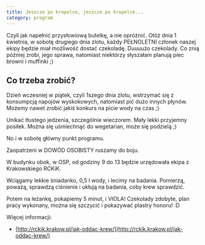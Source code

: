 ```yaml
---
title: Jeszcze po kropelce, jeszcze po kropelce...
category: program
---
```


Czyli jak napełnić przysłowiową butelkę, a nie opróżnić.
Otóż dnia 1 kwietnia, w sobotę drugiego dnia zlotu, każdy PEŁNOLETNI członek naszej ekipy będzie miał możliwość dostać czekoladę. Duuuużo czekolady. Co znią później zrobi, jego sprawa, natomiast niektórzy słyszałam planują piec browni i muffinki ;)

## Co trzeba zrobić?

Dzień wczesniej w piątek, czyli 1szego dnia zlotu, wstrzymać się z konsumpcją napojów wyskokowych, natomiast pić dużo innych płynów. Możemy nawet zrobić jakiś konkurs na picie wody na czas ;)

Unikać tłustego jedzenia, szczególnie wieczorem. Mały lekki przyjemny posiłek. Można się uśmiechnąć do wegetarian, może się podzielą ;)

No i w sobotę główny punkt programu.

Zaopatrzeni w DOWÓD OSOBISTY ruszamy do boju.

W budynku obok, w OSP, od godziny 9 do 13 będzie urzędowała ekipa z Krakowskiego RCKiK.

Wciągamy lekkie śniadanko, 0,5 l wody, i lecimy na badania. Pomierzą, poważą, sprawdzą ciśnienie i ukłują na badania, coby krew sprawdzić.

Potem na leżankę, pokapiemy 5 minut, i VIOLA! Czekolady zdobyte, plan pracy wykonany, można się szczycić i pokazywać plastry honoru! :D

Więcej informacji:
 * [http://rckik.krakow.pl/jak-oddac-krew/](http://rckik.krakow.pl/jak-oddac-krew/)
